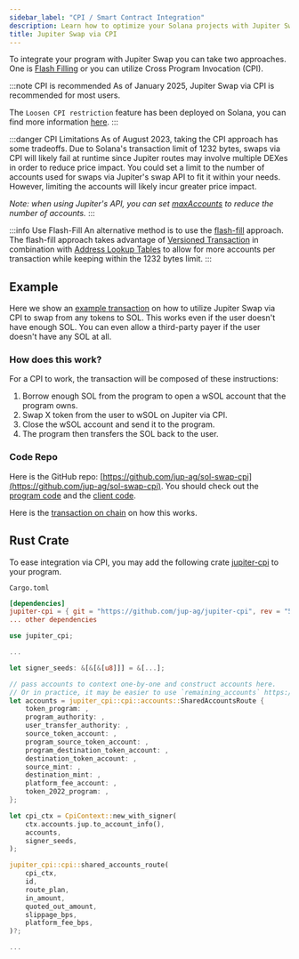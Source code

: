 ```yaml
---
sidebar_label: "CPI / Smart Contract Integration"
description: Learn how to optimize your Solana projects with Jupiter Swap CPI for efficient token swaps and advanced API integration.
title: Jupiter Swap via CPI
---
```


<head>
    <title>Jupiter Swap CPI: Streamline Your Solana Integrations</title>
    <meta name="twitter:card" content="summary" />
</head>



To integrate your program with Jupiter Swap you can take two approaches. One is [Flash Filling](/docs/APIs/flash-fill) or you can utilize Cross Program Invocation (CPI). 

:::note CPI is recommended
As of January 2025, Jupiter Swap via CPI is recommended for most users.

The `Loosen CPI restriction` feature has been deployed on Solana, you can find more information [here](https://github.com/solana-labs/solana/issues/26641).
:::

:::danger CPI Limitations
As of August 2023, taking the CPI approach has some tradeoffs. Due to Solana's transaction limit of 1232 bytes, swaps via CPI will likely fail at runtime since Jupiter routes may involve multiple DEXes in order to reduce price impact. You could set a limit to the number of accounts used for swaps via Jupiter's swap API to fit it within your needs. However, limiting the accounts will likely incur greater price impact.

_Note: when using Jupiter's API, you can set [maxAccounts](/docs/APIs/swap-api#using-maxaccounts) to reduce the number of accounts._
:::

:::info Use Flash-Fill
An alternative method is to use the [flash-fill](/docs/APIs/flash-fill) approach. The flash-fill approach takes advantage of [Versioned Transaction](https://docs.solana.com/developing/versioned-transactions) in combination with [Address Lookup Tables](https://docs.solana.com/developing/lookup-tables) to allow for more accounts per transaction while keeping within the 1232 bytes limit.
:::

## Example

Here we show an [example transaction](https://solscan.io/tx/GX1rh9y15mn2jqkQ5mosPqkg8YYFWQZqvihR95aRpPQeEMZhhPqWzMUbN1iCqYkubqyB2fLW3UGR4j5w28srrtm) on how to utilize Jupiter Swap via CPI to swap from any tokens to SOL. This works even if the user doesn't have enough SOL. You can even allow a third-party payer if the user doesn't have any SOL at all.

### How does this work?
For a CPI to work, the transaction will be composed of these instructions:

1. Borrow enough SOL from the program to open a wSOL account that the program owns.
2. Swap X token from the user to wSOL on Jupiter via CPI.
3. Close the wSOL account and send it to the program.
4. The program then transfers the SOL back to the user.

### Code Repo

Here is the GitHub repo: [https://github.com/jup-ag/sol-swap-cpi](https://github.com/jup-ag/sol-swap-cpi). You should check out the [program code](https://github.com/jup-ag/sol-swap-cpi/blob/main/programs/swap-to-sol/src/lib.rs) and the [client code](https://github.com/jup-ag/sol-swap-cpi/blob/main/cli/swap-to-sol.ts).

Here is the [transaction on chain](https://solscan.io/tx/GX1rh9y15mn2jqkQ5mosPqkg8YYFWQZqvihR95aRpPQeEMZhhPqWzMUbN1iCqYkubqyB2fLW3UGR4j5w28srrtm) on how this works.

## Rust Crate
To ease integration via CPI, you may add the following crate [jupiter-cpi](https://github.com/jup-ag/jupiter-cpi) to your program.

`Cargo.toml`
```toml
[dependencies]
jupiter-cpi = { git = "https://github.com/jup-ag/jupiter-cpi", rev = "5eb8977" }
... other dependencies
```

```rust
use jupiter_cpi;

...

let signer_seeds: &[&[&[u8]]] = &[...];

// pass accounts to context one-by-one and construct accounts here.
// Or in practice, it may be easier to use `remaining_accounts` https://book.anchor-lang.com/anchor_in_depth/the_program_module.html
let accounts = jupiter_cpi::cpi::accounts::SharedAccountsRoute {
    token_program: ,
    program_authority: ,
    user_transfer_authority: ,
    source_token_account: ,
    program_source_token_account: ,
    program_destination_token_account: ,
    destination_token_account: ,
    source_mint: ,
    destination_mint: ,
    platform_fee_account: ,
    token_2022_program: ,
};

let cpi_ctx = CpiContext::new_with_signer(
    ctx.accounts.jup.to_account_info(),
    accounts,
    signer_seeds,
);

jupiter_cpi::cpi::shared_accounts_route(
    cpi_ctx,
    id,
    route_plan,
    in_amount,
    quoted_out_amount,
    slippage_bps,
    platform_fee_bps,
)?;

...
```
